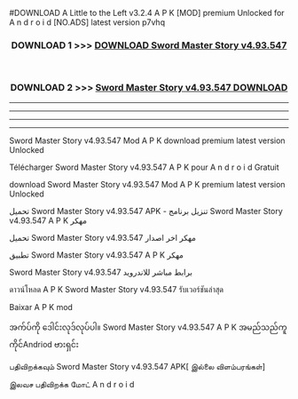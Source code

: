 #DOWNLOAD A Little to the Left v3.2.4 A P K [MOD] premium Unlocked for A n d r o i d [NO.ADS] latest version p7vhq 



<div align="center">

<h3>DOWNLOAD 1 >>> <a href="https://downloadmod1.web.app/?judul=Sword Master Story v4.93.547 ">DOWNLOAD Sword Master Story v4.93.547 </a></h3><br>

<h3>DOWNLOAD 2 >>> <a href="https://downloadmod1.web.app/?judul=Sword Master Story v4.93.547 ">Sword Master Story v4.93.547  DOWNLOAD </a></h3>

</div>


----------------------------------------------------------

----------------------------------------------------------

----------------------------------------------------------

----------------------------------------------------------


Sword Master Story v4.93.547  Mod A P K download premium latest version Unlocked

Télécharger Sword Master Story v4.93.547  A P K pour A n d r o i d Gratuit

download Sword Master Story v4.93.547  Mod A P K premium latest version Unlocked

تحميل Sword Master Story v4.93.547  APK - تنزيل برنامج Sword Master Story v4.93.547  A P K مهكر

تحميل Sword Master Story v4.93.547  مهكر اخر اصدار

تطبيق Sword Master Story v4.93.547  A P K مهكر

Sword Master Story v4.93.547  برابط مباشر للاندرويد

ดาวน์โหลด A P K Sword Master Story v4.93.547  รับเวอร์ชันล่าสุด

Baixar A P K mod

အက်ပ်ကို ဒေါင်းလုဒ်လုပ်ပါ။ Sword Master Story v4.93.547  A P K အမည်သည်ကူကိုင်Andriod ဗားရှင်း

பதிவிறக்கவும் Sword Master Story v4.93.547  APK[ இல்லை விளம்பரங்கள்] 
 
இலவச பதிவிறக்க மோட் A n d r o i d



